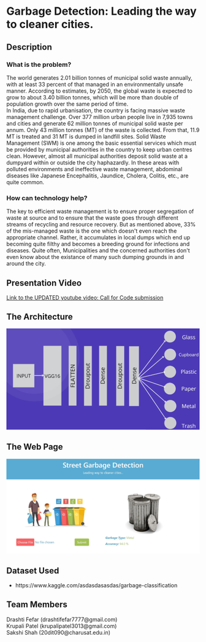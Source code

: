 # Garbage Detection: Leading the way to cleaner cities.
<!-- <h2>Content</h2>
<ul>
  <li>Submission/Project name</li>
  <ul>
    <li>Content</li>
    <li>Short Description</li>
    <ul>
      <li>What is the problem?</li>
      <li>How can technology help?</li>
      <li>The idea</li>
     </ul>
  </ul>
  <li>Presentation Video</li>
  <li>The Architecture</li>
  <li>Long Description</li>
  <li>Demo</li>
  <li>Resources Used</li>
  <li>Team Members</li> -->

 </ul>

<h2> Description</h2>
  <h3>What is the problem?</h3>
  <p> The world generates 2.01 billion tonnes of municipal solid waste annually, with at least 33 percent of that managed in an environmentally unsafe manner. 
  According to estimates, by 2050, the global waste is expected to grow to about 3.40 billion tonnes, which will be more than double of population growth over the same period of time.<br>
In India, due to rapid urbanisation, the country is facing massive waste management challenge. Over 377 million urban people live in 7,935 towns and cities and generate 62 million tonnes of municipal solid waste per annum. Only 43 million tonnes (MT) of the waste is collected. From that, 11.9 MT is treated and 31 MT is dumped in landfill sites. Solid Waste Management (SWM) is one among the basic essential services which must be provided by municipal authorities in the country to keep urban centres clean. However, almost all municipal authorities deposit solid waste at a dumpyard within or outside the city haphazardly.
In these areas with polluted environments and ineffective waste management, abdominal diseases like Japanese Encephalitis, Jaundice, Cholera, Colitis, etc., are quite common.</p>

<h3>How can technology help?</h3>
<p>The key to efficient waste management is to ensure proper segregation of waste at source and to ensure that the waste goes through different streams of recycling and resource recovery. But as mentioned above, 33% of the mis-managed waste is the one which doesn't even reach the appropriate channel. Rather, it accumulates in local dumps which end up becoming quite filthy and becomes a breeding ground for infections and diseases. Quite often, Municipalities and the concerned authorities don't even know about the existance of many such dumping grounds in and around the city.</p>

<!-- <h3>The idea</h3>
<p>As the country gets more digitally connected, more and more people order commodities (like food) to be directly delivered to their houses. This results in a lot of delivery-people driving into neighbourhoods in and around the city. If we were to fit a smart camera in association with an inference engine in these vehicles, we could get the location of many local garbage dumps and thereby inform the concerned authorities to take suitable action.<br>
  We can also further use these techniques of artificial learning and neural networks to identify and segregate the waste so that they can be properly disposed. -->

  
 <h2>Presentation Video</h2>
 <a href= 'https://youtu.be/VTUTzssDvWE'>Link to the UPDATED youtube video: Call for Code submission</a>
<!--  <a href= 'https://youtu.be/D9JnW2KTEbE'>Link to the previous youtube video: Wit Hackathon submission</a>
  -->
 
 <h2>The Architecture</h2>
 <img src="https://github.com/Patel-7777/Garbage-Detection/blob/master/architecture.JPG">
  
  
<!--   <h2>Long Description</h2>
<a href= './long-description.md'>More detail is available here</a> -->
<!-- 
 <h2>Project Roadmap</h2>
 <p>Our project detects trash on streets through a hardware unit called an inference engine hard coded with a machine learning algorithm. It marks the locations where trash is detected on a map.</p>
 <img src="./pictures/roadmap.png"> -->
  

<h2>The Web Page</h2>
<!-- <h3>The object detection algorithm on a still image:</h3> -->
<img src= "https://github.com/Patel-7777/Garbage-Detection/blob/master/webpage.JPG">
<!-- <h3>The object detection algorithm on a video:</h3>
<img src= "https://github.com/mihika-shrivastava/garbage-detection/blob/main/pictures/sample2.gif">
<h3>The location of sites with garbage marked on a map with the help of its location coordiates taken from an IBM database:</h3>
<img src= "https://github.com/mihika-shrivastava/garbage-detection/blob/main/pictures/map.png"> -->
 
 
 <h2>Dataset Used</h2>
 <ul>
  <li>https://www.kaggle.com/asdasdasasdas/garbage-classification </li>
<!--   <li>for annotating the images: https://cloud.annotations.ai/ </li>
  <li>for the database to store map coordinates: https://www.ibm.com/in-en/cloud/databases </li> -->
 </ul>
  
 
  
<h2>Team Members</h2> 
<!--  <a href="https://github.com/mihika-shrivastava/garbage-detection/graphs/contributors"> -->
  <!--img src="https://contributors-img.web.app/image?repo=mihika-shrivastava/garbage-detection" /-->
<!--   <img src= "https://avatars.githubusercontent.com/u/59635299?v=4" width="40" height="40">
  <img src= "https://avatars.githubusercontent.com/u/59409466?v=4" width="40" height="40">
  <img src= "https://avatars.githubusercontent.com/u/85937991?v=4" width="40" height="40">
  <img src= "https://avatars.githubusercontent.com/u/69666461?v=4" width="40" height="40">
  
  
  
  
</a> 
<br> -->
Drashti Fefar (drashtifefar7777@gmail.com)
<br> 
Krupali Patel (krupalipatel3013@gmail.com)
<br>
Sakshi Shah (20dit090@charusat.edu.in)
<!-- <br>
Swetha Manukonda (smanukonda0@gmail.com)
<br> -->
  
  
  
  
  
  
  
  
  
  
  
  
      
   
